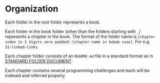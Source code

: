 # Organization

Each folder in the root folder represents a book.

Each folder in the book folder (other than the folders starting with `_`) represents a chapter in the book. The format of the folder name is `[chapter index in 2 digits zero padded]-[chapter name in kebab case]`. For e.g. `31-linked-links`.

Each chapter folder consists of an `README.md` file in a standard format as in [STANDARD FOLDER DOCUMENT](./FOLDER.md)

Each chapter contains several programming challenges and each will be indexed and referred properly.